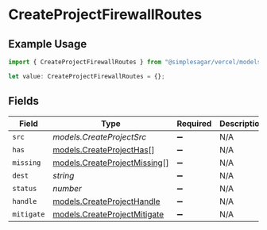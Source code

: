# CreateProjectFirewallRoutes

## Example Usage

```typescript
import { CreateProjectFirewallRoutes } from "@simplesagar/vercel/models/createprojectop.js";

let value: CreateProjectFirewallRoutes = {};
```

## Fields

| Field                                                              | Type                                                               | Required                                                           | Description                                                        |
| ------------------------------------------------------------------ | ------------------------------------------------------------------ | ------------------------------------------------------------------ | ------------------------------------------------------------------ |
| `src`                                                              | *models.CreateProjectSrc*                                          | :heavy_minus_sign:                                                 | N/A                                                                |
| `has`                                                              | [models.CreateProjectHas](../models/createprojecthas.md)[]         | :heavy_minus_sign:                                                 | N/A                                                                |
| `missing`                                                          | [models.CreateProjectMissing](../models/createprojectmissing.md)[] | :heavy_minus_sign:                                                 | N/A                                                                |
| `dest`                                                             | *string*                                                           | :heavy_minus_sign:                                                 | N/A                                                                |
| `status`                                                           | *number*                                                           | :heavy_minus_sign:                                                 | N/A                                                                |
| `handle`                                                           | [models.CreateProjectHandle](../models/createprojecthandle.md)     | :heavy_minus_sign:                                                 | N/A                                                                |
| `mitigate`                                                         | [models.CreateProjectMitigate](../models/createprojectmitigate.md) | :heavy_minus_sign:                                                 | N/A                                                                |